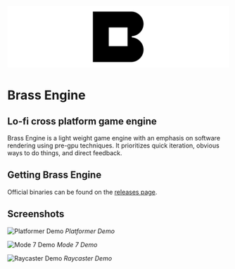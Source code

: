 # [![brass engine](https://raw.githubusercontent.com/joshuaskelly/brassengine/master/.media/logo.svg?sanitize=true)](https://github.com/JoshuaSkelly/brassengine)

# Brass Engine

## Lo-fi cross platform game engine

Brass Engine is a light weight game engine with an emphasis on software rendering using pre-gpu techniques. It prioritizes quick iteration, obvious ways to do things, and direct feedback.

## Getting Brass Engine

Official binaries can be found on the [releases page](https://github.com/joshuaskelly/brassengine/releases).

## Screenshots

![Platformer Demo](.media/screenshot1.gif)
_Platformer Demo_

![Mode 7 Demo](.media/screenshot2.gif)
_Mode 7 Demo_

![Raycaster Demo](.media/screenshot3.gif)
_Raycaster Demo_
